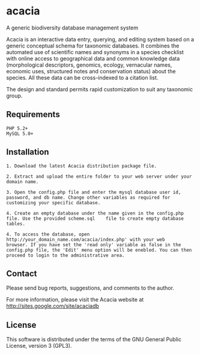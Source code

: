 # acacia
 A generic biodiversity database management system

Acacia is an interactive data entry, querying, and editing system based on a generic conceptual schema for taxonomic databases. It combines the automated use of scientific names and synonyms in a species checklist with online access to geographical data and common knowledge data (morphological descriptors, genomics, ecology, vernacular names, economic uses, structured notes and conservation status) about the species. All these data can be cross-indexed to a citation list.

The design and standard permits rapid customization to suit any taxonomic group. 

Requirements
------------

	PHP 5.2+
	MySQL 5.0+

Installation
------------

```
1. Download the latest Acacia distribution package file. 

2. Extract and upload the entire folder to your web server under your domain name.

3. Open the config.php file and enter the mysql database user id, password, and db name. Change other variables as required for customizing your specific database.

4. Create an empty database under the name given in the config.php file. Use the provided scheme.sql 	file to create empty database tables.

4. To access the database, open http://your_domain_name.com/acacia/index.php' with your web
browser. If you have set the 'read only' variable as false in the config.php file, the 'Edit' menu option will be enebled. You can then proceed to login to the administrative area.
```

Contact
-------

Please send bug reports, suggestions, and comments to the author.
	
For more information, please visit the Acacia website at http://sites.google.com/site/acaciadb

License
-------

This software is distributed under the terms of the GNU General Public License, version 3 (GPL3).